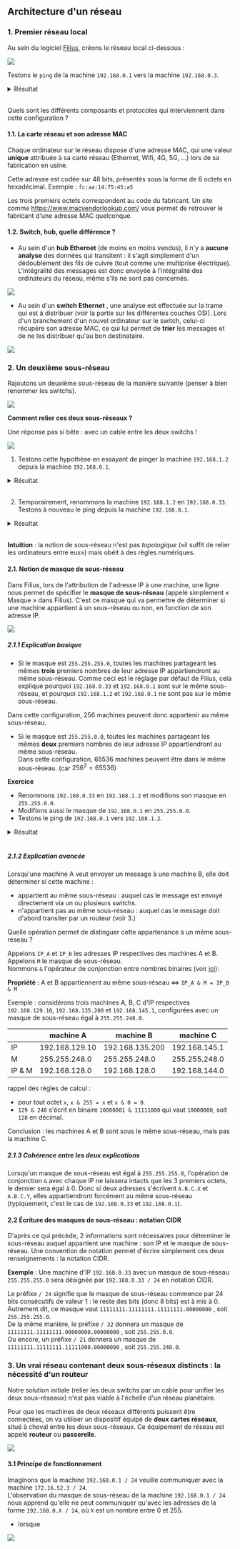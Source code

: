 ## Architecture d'un réseau


### 1. Premier réseau local

Au sein du logiciel [Filius](https://www.lernsoftware-filius.de/Herunterladen), créons le réseau local ci-dessous :

![](data/f1.png)

Testons le ```ping``` de la machine ```192.168.0.1```  vers la machine ```192.168.0.3```.

<details><summary> Résultat </summary>
<p>

![](data/ft1.png)
</p>
</details>

<br>


Quels sont les différents composants et protocoles qui interviennent dans cette configuration ?

#### 1.1. La carte réseau et son adresse MAC
Chaque ordinateur sur le réseau dispose d'une adresse MAC, qui une valeur **unique** attribuée à sa carte réseau (Ethernet, Wifi, 4G, 5G, ...) lors de sa fabrication en usine.

Cette adresse est codée sur 48 bits, présentés sous la forme de 6 octets en hexadécimal. Exemple : ```fc:aa:14:75:45:a5```

Les trois premiers octets correspondent au code du fabricant.
Un site comme https://www.macvendorlookup.com/ vous permet de retrouver le fabricant d'une adresse MAC quelconque.

#### 1.2. Switch, hub, quelle différence ?

- Au sein d'un **hub Ethernet** (de moins en moins vendus), il n'y a **aucune analyse** des données qui transitent : il s'agit simplement d'un dédoublement des fils de cuivre (tout comme une multiprise électrique). L'intégralité des messages est donc envoyée à l'intégralité des ordinateurs du réseau, même s'ils ne sont pas concernés.

![](data/hub.png)

- Au sein d'un **switch Ethernet** , une analyse est effectuée sur la trame qui est à distribuer (voir la partie sur les différentes couches OSI). Lors d'un branchement d'un nouvel ordinateur sur le switch, celui-ci récupère son adresse MAC, ce qui lui permet de **trier** les messages et de ne les distribuer qu'au bon destinataire.

![](data/switch.png)

### 2. Un deuxième sous-réseau

Rajoutons un deuxième sous-réseau de la manière suivante (penser à bien renommer les switchs).

![](data/f2.png)

**Comment relier ces deux sous-réseaux ?**

Une réponse pas si bête : avec un cable entre les deux switchs !

![](data/f3.png)

1. Testons cette hypothèse en essayant de pinger la machine ```192.168.1.2``` depuis la machine ```192.168.0.1```. 
<details><summary> Résultat </summary>
<p>

![](data/ft2.png)

Cela ne marche pas. Les paquets sont perdus.
</p>
</details>

<br>

2. Temporairement, renommons la machine ```192.168.1.2``` en ```192.168.0.33```. Testons à nouveau le ping depuis la machine ```192.168.0.1```.

<details><summary> Résultat </summary>
<p>

![](data/ft3.png)

Cela marche. Les paquets sont bien acheminés.
</p>
</details>

<br>


**Intuition** : la notion de sous-réseau n'est pas *topologique* («il suffit de relier les ordinateurs entre eux») mais obéit à des règles numériques.

#### 2.1. Notion de masque de sous-réseau

Dans Filius, lors de l'attribution de l'adresse IP à une machine, une ligne nous permet de spécifier le **masque de sous-réseau** (appelé simplement « Masque » dans Filius). C'est ce masque qui va permettre de déterminer si une machine appartient à un sous-réseau ou non, en fonction de son adresse IP.

![](data/f4.png)

##### 2.1.1 Explication basique
- Si le masque est ```255.255.255.0```, toutes les machines partageant les mêmes **trois** premiers nombres de leur adresse IP appartiendront au même sous-réseau. Comme ceci est le réglage par défaut de Filius, cela explique pourquoi  ```192.168.0.33``` et ```192.168.0.1``` sont sur le même sous-réseau, et pourquoi  ```192.168.1.2``` et ```192.168.0.1``` ne sont pas sur le même sous-réseau.

Dans cette configuration, 256 machines peuvent donc appartenir au même sous-réseau.

- Si le masque est ```255.255.0.0```, toutes les machines partageant les mêmes **deux** premiers nombres de leur adresse IP appartiendront au même sous-réseau.  
Dans cette configuration, 65536 machines peuvent être dans le même sous-réseau. (car $256^2=65536$)


**Exercice**
- Renommons ```192.168.0.33``` en ```192.168.1.2``` et modifions son masque en ```255.255.0.0```.
- Modifions aussi le masque de ```192.168.0.1``` en ```255.255.0.0```.
- Testons le ping de ```192.168.0.1``` vers ```192.168.1.2```.

<details><summary> Résultat </summary>
<p>

![](data/ft4.png)

Cela marche. Les deux machines appartiennent maintenant au même sous-réseau.
</p>
</details>

<br>

##### 2.1.2 Explication avancée

Lorsqu'une machine A veut envoyer un message à une machine B, elle doit déterminer si cette machine :
- appartient au même sous-réseau : auquel cas le message est envoyé directement via un ou plusieurs switchs.
- n'appartient pas au même sous-réseau : auquel cas le message doit d'abord transiter par un routeur (voir 3.)

Quelle opération permet de distinguer cette appartenance à un même sous-réseau ?

Appelons ```IP_A``` et ```IP_B``` les adresses IP respectives des machines A et B.  
Appelons ```M``` le masque de sous-réseau.  
Nommons ```&``` l'opérateur de conjonction entre nombres binaires (voir [ici](https://github.com/glassus/nsi/blob/master/Premiere/Theme03_Representation_des_donnees/05_Operateurs_booleens.ipynb)): 

**Propriété :** A et B appartiennent au même sous-réseau ⇔ ```IP_A & M = IP_B & M```

Exemple : considérons trois machines A, B, C d'IP respectives ```192.168.129.10```, ```192.168.135.200``` et ```192.168.145.1```, configurées avec un masque de sous-réseau égal à ```255.255.248.0```.  

|        | machine A      | machine B       | machine C     |
|--------|----------------|-----------------|---------------|
| IP     | 192.168.129.10 | 192.168.135.200 | 192.168.145.1 |
| M      | 255.255.248.0  |  255.255.248.0  | 255.255.248.0 |
| IP & M | 192.168.128.0  |  192.168.128.0  | 192.168.144.0 |

rappel des règles de calcul :
- pour tout octet ```x```, ```x & 255 = x```  et ```x & 0 = 0```.
- ```129 & 248``` s'écrit en binaire ```10000001 & 11111000``` qui vaut ```10000000```, soit ```128``` en décimal.

Conclusion : les machines A et B sont sous le même sous-réseau, mais pas la machine C.

##### 2.1.3 Cohérence entre les deux explications
Lorsqu'un masque de sous-réseau est égal à ```255.255.255.0```, l'opération de conjonction ```&``` avec chaque IP ne laissera intacts que les 3 premiers octets, le dernier sera égal à 0. Donc si deux adresses s'écrivent ```A.B.C.X``` et   ```A.B.C.Y```, elles appartiendront forcément au même sous-réseau (typiquement, c'est le cas de ```192.168.0.33``` et ```192.168.0.1```).

#### 2.2 Écriture des masques de sous-réseau : notation CIDR

D'après ce qui précède, 2 informations sont nécessaires pour déterminer le sous-réseau auquel appartient une machine : son IP et le masque de sous-réseau. 
Une convention de notation permet d'écrire simplement ces deux renseignements : la notation CIDR.

**Exemple** : Une machine d'IP ```192.168.0.33``` avec un masque de sous-réseau ```255.255.255.0``` sera désignée par ```192.168.0.33 / 24``` en notation CIDR.

Le préfixe ```/ 24``` signifie que le masque de sous-réseau commence par  24 bits consécutifs de valeur 1 : le reste des bits (donc 8 bits) est à mis à 0.  
Autrement dit, ce masque vaut ```11111111.11111111.11111111.00000000``` , soit ```255.255.255.0```.  
De la même manière, le préfixe ```/ 32``` donnera un masque de ```11111111.11111111.00000000.00000000``` , soit ```255.255.0.0```.  
Ou encore, un préfixe ```/ 21``` donnera un masque de ```11111111.11111111.11111000.00000000``` , soit ```255.255.248.0```. 




### 3. Un vrai réseau contenant deux sous-réseaux distincts : la nécessité d'un routeur

Notre solution initiale (relier les deux switchs par un cable pour unifier les deux sous-réseaux) n'est pas viable à l'échelle d'un réseau planétaire.

Pour que les machines de deux réseaux différents puissent être connectées, on va utiliser un dispositif équipé de **deux cartes réseaux**, situé à cheval entre les deux sous-réseaux. Ce équipement de réseau est appelé **routeur** ou **passerelle**.

![](data/routeur.png)

#### 3.1 Principe de fonctionnement
Imaginons que la machine ```192.168.0.1 / 24``` veuille communiquer avec la machine  ```172.16.52.3 / 24```.  
L'observation du masque de sous-réseau de la machine ```192.168.0.1 / 24``` nous apprend qu'elle ne peut communiquer qu'avec les adresses de la forme ```192.168.0.X / 24```, où ```X``` est un nombre entre 0 et 255. 
- lorsque

![](data/f5.png)

